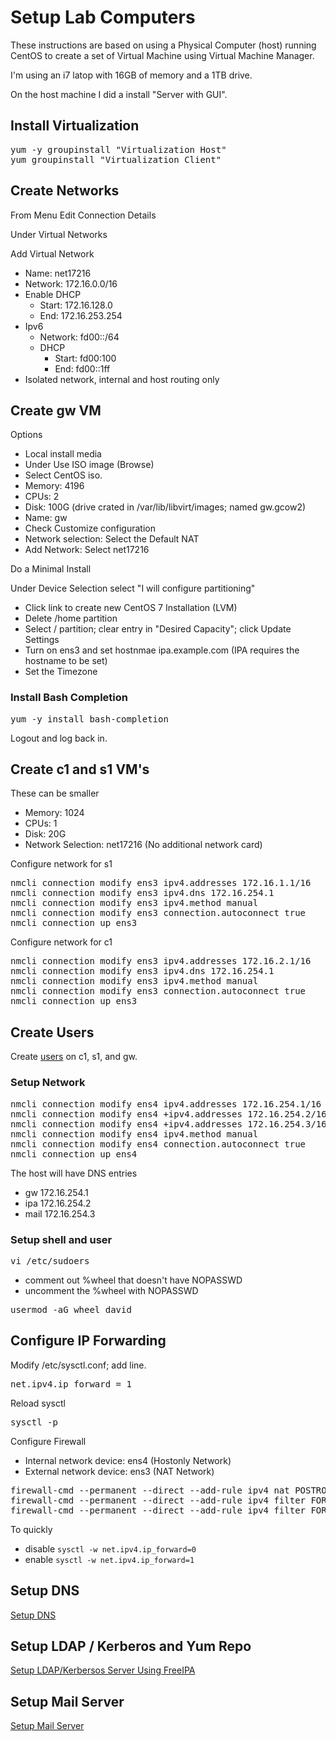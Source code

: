 # Setup Lab Computers

These instructions are based on using a Physical Computer (host) running CentOS to create a set of Virtual Machine using Virtual Machine Manager.

I'm using an i7 latop with 16GB of memory and a 1TB drive. 

On the host machine I did a install "Server with GUI".

## Install Virtualization

<pre>
yum -y groupinstall "Virtualization Host"
yum groupinstall "Virtualization Client"
</pre>

## Create Networks

From Menu Edit Connection Details

Under Virtual Networks

Add Virtual Network
- Name: net17216
- Network: 172.16.0.0/16
- Enable DHCP
  - Start: 172.16.128.0
  - End: 172.16.253.254
- Ipv6
  - Network: fd00::/64
  - DHCP
    - Start: fd00:100
    - End: fd00::1ff
- Isolated network, internal and host routing only

## Create gw VM

Options
- Local install media 
- Under Use ISO image (Browse)
- Select CentOS iso.
- Memory: 4196
- CPUs: 2
- Disk: 100G  (drive crated in /var/lib/libvirt/images; named gw.gcow2)
- Name: gw
- Check Customize configuration
- Network selection: Select the Default NAT
- Add Network: Select net17216

Do a Minimal Install

Under Device Selection select "I will configure partitioning"
- Click link to create new CentOS 7 Installation (LVM)
- Delete /home partition
- Select / partition; clear entry in "Desired Capacity"; click Update Settings
- Turn on ens3 and set hostnmae ipa.example.com  (IPA requires the hostname to be set)
- Set the Timezone

### Install Bash Completion

<pre>
yum -y install bash-completion
</pre>

Logout and log back in.

## Create c1 and s1 VM's

These can be smaller
- Memory: 1024
- CPUs: 1
- Disk: 20G
- Network Selection: net17216  (No additional network card)

Configure network for s1
<pre>
nmcli connection modify ens3 ipv4.addresses 172.16.1.1/16
nmcli connection modify ens3 ipv4.dns 172.16.254.1
nmcli connection modify ens3 ipv4.method manual
nmcli connection modify ens3 connection.autoconnect true
nmcli connection up ens3
</pre>

Configure network for c1
<pre>
nmcli connection modify ens3 ipv4.addresses 172.16.2.1/16
nmcli connection modify ens3 ipv4.dns 172.16.254.1
nmcli connection modify ens3 ipv4.method manual
nmcli connection modify ens3 connection.autoconnect true
nmcli connection up ens3
</pre>

## Create Users

Create [users](./createUsers.sh) on c1, s1, and gw.

### Setup Network

<pre>
nmcli connection modify ens4 ipv4.addresses 172.16.254.1/16
nmcli connection modify ens4 +ipv4.addresses 172.16.254.2/16
nmcli connection modify ens4 +ipv4.addresses 172.16.254.3/16
nmcli connection modify ens4 ipv4.method manual
nmcli connection modify ens4 connection.autoconnect true
nmcli connection up ens4
</pre>

The host will have DNS entries
- gw 172.16.254.1
- ipa 172.16.254.2
- mail 172.16.254.3



### Setup shell and user

<pre>
vi /etc/sudoers
</pre>

- comment out %wheel that doesn't have NOPASSWD
- uncomment the %wheel with NOPASSWD

<pre>
usermod -aG wheel david
</pre>

## Configure IP Forwarding 

Modify /etc/sysctl.conf; add line.
<pre>
net.ipv4.ip_forward = 1
</pre>

Reload sysctl
<pre>
sysctl -p
</pre>

Configure Firewall
- Internal network device: ens4  (Hostonly Network)
- External network device: ens3  (NAT Network)
<pre>
firewall-cmd --permanent --direct --add-rule ipv4 nat POSTROUTING 0 -o ens4 -j MASQUERADE
firewall-cmd --permanent --direct --add-rule ipv4 filter FORWARD 0 -i ens4 -o ens3 -j ACCEPT
firewall-cmd --permanent --direct --add-rule ipv4 filter FORWARD 0 -i ens3 -o ens4 -m state --state RELATED,ESTABLISHED -j ACCEPT
</pre>

To quickly 
- disable `sysctl -w net.ipv4.ip_forward=0` 
- enable `sysctl -w net.ipv4.ip_forward=1`

## Setup DNS

[Setup DNS](./DNS_Unbound.md)


## Setup LDAP / Kerberos and Yum Repo

[Setup LDAP/Kerbersos Server Using FreeIPA](./FreeIPA.md)


## Setup Mail Server

[Setup Mail Server](./MailServer.md)




